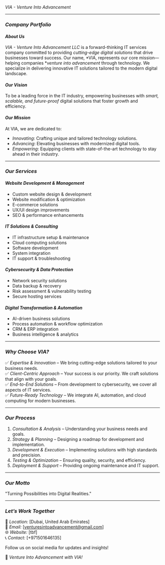 *VIA - Venture Into Advancement*

---

### *Company Portfolio*  

#### *About Us*  
*VIA - Venture Into Advancement LLC* is a forward-thinking IT services company committed to providing *cutting-edge digital solutions* that drive businesses toward success. Our name, *VIA, represents our core mission—helping companies **venture into advancement* through technology. We specialize in delivering innovative IT solutions tailored to the modern digital landscape.

#### *Our Vision*  
To be a leading force in the IT industry, empowering businesses with *smart, scalable, and future-proof* digital solutions that foster growth and efficiency.

#### *Our Mission*  
At VIA, we are dedicated to:
- *Innovating*: Crafting unique and tailored technology solutions.
- *Advancing*: Elevating businesses with modernized digital tools.
- *Empowering*: Equipping clients with state-of-the-art technology to stay ahead in their industry.

---

### *Our Services*

#### *Website Development & Management*
- Custom website design & development
- Website modification & optimization
- E-commerce solutions
- UX/UI design improvements
- SEO & performance enhancements

#### *IT Solutions & Consulting*
- IT infrastructure setup & maintenance
- Cloud computing solutions
- Software development
- System integration
- IT support & troubleshooting

#### *Cybersecurity & Data Protection*
- Network security solutions
- Data backup & recovery
- Risk assessment & vulnerability testing
- Secure hosting services

#### *Digital Transformation & Automation*
- AI-driven business solutions
- Process automation & workflow optimization
- CRM & ERP integration
- Business intelligence & analytics

---

### *Why Choose VIA?*

✅ *Expertise & Innovation* – We bring cutting-edge solutions tailored to your business needs.  
✅ *Client-Centric Approach* – Your success is our priority. We craft solutions that align with your goals.  
✅ *End-to-End Solutions* – From development to cybersecurity, we cover all aspects of IT services.  
✅ *Future-Ready Technology* – We integrate AI, automation, and cloud computing for modern businesses.  

---

### *Our Process*

1. *Consultation & Analysis* – Understanding your business needs and goals.  
2. *Strategy & Planning* – Designing a roadmap for development and implementation.  
3. *Development & Execution* – Implementing solutions with high standards and precision.  
4. *Testing & Optimization* – Ensuring quality, security, and efficiency.  
5. *Deployment & Support* – Providing ongoing maintenance and IT support.  

---

### *Our Motto*  
"Turning Possibilities into Digital Realities."

---

### *Let’s Work Together*  
📍 *Location:* [Dubai, United Arab Emirates]  
📧 *Email:* [venturesintoadvancement@gmail.com]  
🌐 *Website:* [tbf]  
📞 *Contact:* [+971501646135]  

Follow us on social media for updates and insights!  

🚀 *Venture Into Advancement with VIA!*